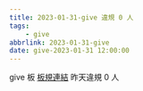 ```yaml
---
title: 2023-01-31-give 違規 0 人
tags:
    - give
abbrlink: 2023-01-31-give
date: give-2023-01-31 12:00:00
---
```

give 板 [板規連結](https://www.ptt.cc/bbs/give/M.1612495900.A.C32.html)
昨天違規 0 人
